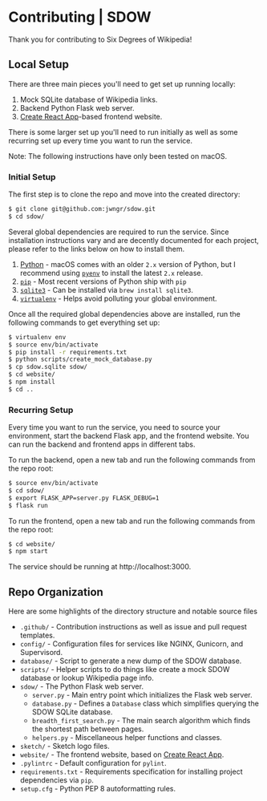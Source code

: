 # Contributing | SDOW

Thank you for contributing to Six Degrees of Wikipedia!

## Local Setup

There are three main pieces you'll need to get set up running locally:

1. Mock SQLite database of Wikipedia links.
2. Backend Python Flask web server.
3. [Create React App](https://github.com/facebook/create-react-app)-based frontend website.

There is some larger set up you'll need to run initially as well as some recurring set up every time
you want to run the service.

Note: The following instructions have only been tested on macOS.

### Initial Setup

The first step is to clone the repo and move into the created directory:

```bash
$ git clone git@github.com:jwngr/sdow.git
$ cd sdow/
```

Several global dependencies are required to run the service. Since installation instructions vary
and are decently documented for each project, please refer to the links below on how to install them.

1. [Python](https://www.python.org/downloads/) - macOS comes with an older `2.x` version of Python,
   but I recommend using [`pyenv`](https://github.com/pyenv/pyenv) to install the latest `2.x`
   release.
1. [`pip`](https://pip.pypa.io/en/stable/installing/) - Most recent versions of Python ship with
   `pip`
1. [`sqlite3`](https://docs.python.org/3/library/sqlite3.html) - Can be installed via `brew install sqlite3`.
1. [`virtualenv`](https://virtualenv.pypa.io/en/stable/installation/) - Helps avoid polluting your
   global environment.

Once all the required global dependencies above are installed, run the following commands to get
everything set up:

```bash
$ virtualenv env
$ source env/bin/activate
$ pip install -r requirements.txt
$ python scripts/create_mock_database.py
$ cp sdow.sqlite sdow/
$ cd website/
$ npm install
$ cd ..
```

### Recurring Setup

Every time you want to run the service, you need to source your environment, start the backend Flask
app, and the frontend website. You can run the backend and frontend apps in different tabs.

To run the backend, open a new tab and run the following commands from the repo root:

```bash
$ source env/bin/activate
$ cd sdow/
$ export FLASK_APP=server.py FLASK_DEBUG=1
$ flask run
```

To run the frontend, open a new tab and run the following commands from the repo root:

```bash
$ cd website/
$ npm start
```

The service should be running at http://localhost:3000.

## Repo Organization

Here are some highlights of the directory structure and notable source files

* `.github/` - Contribution instructions as well as issue and pull request templates.
* `config/` - Configuration files for services like NGINX, Gunicorn, and Supervisord.
* `database/` - Script to generate a new dump of the SDOW database.
* `scripts/` - Helper scripts to do things like create a mock SDOW database or lookup Wikipedia page
  info.
* `sdow/` - The Python Flask web server.
  * `server.py` - Main entry point which initializes the Flask web server.
  * `database.py` - Defines a `Database` class which simplifies querying the SDOW SQLite database.
  * `breadth_first_search.py` - The main search algorithm which finds the shortest path between pages.
  * `helpers.py` - Miscellaneous helper functions and classes.
* `sketch/` - Sketch logo files.
* `website/` - The frontend website, based on [Create React App](https://github.com/facebook/create-react-app).
* `.pylintrc` - Default configuration for `pylint`.
* `requirements.txt` - Requirements specification for installing project dependencies via `pip`.
* `setup.cfg` - Python PEP 8 autoformatting rules.
